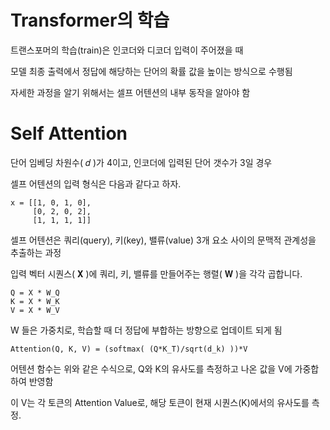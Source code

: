 # Transformer의 학습

트랜스포머의 학습(train)은 인코더와 디코더 입력이 주어졌을 때 

모델 최종 출력에서 정답에 해당하는 단어의 확률 값을 높이는 방식으로 수행됨

자세한 과정을 알기 위해서는 셀프 어텐션의 내부 동작을 알아야 함

# Self Attention

단어 임베딩 차원수( 𝑑 )가 4이고, 인코더에 입력된 단어 갯수가 3일 경우

셀프 어텐션의 입력 형식은 다음과 같다고 하자.

~~~
x = [[1, 0, 1, 0],
     [0, 2, 0, 2],
     [1, 1, 1, 1]]
~~~

셀프 어텐션은 쿼리(query), 키(key), 밸류(value) 3개 요소 사이의 문맥적 관계성을 추출하는 과정

입력 벡터 시퀀스( 𝐗 )에 쿼리, 키, 밸류를 만들어주는 행렬( 𝐖 )을 각각 곱합니다. 

~~~
Q = X * W_Q
K = X * W_K
V = X * W_V
~~~

W 들은 가중치로, 학습할 때 더 정답에 부합하는 방향으로 업데이트 되게 됨

~~~
Attention(Q, K, V) = (softmax( (Q*K_T)/sqrt(d_k) ))*V
~~~

어텐션 함수는 위와 같은 수식으로, Q와 K의 유사도를 측정하고 나온 값을 V에 가중합하여 반영함

이 V는 각 토큰의 Attention Value로, 해당 토큰이 현재 시퀀스(K)에서의 유사도를 측정.